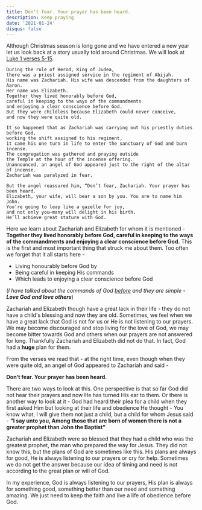 ```yaml
---
title: Don’t fear. Your prayer has been heard.
description: Keep praying
date: '2021-01-24'
disqus: false
---
```


Although Christmas season is long gone and we have entered a new year let us look back at a story usually told around Christmas. We will look at [Luke 1 verses 5-15](https://www.biblegateway.com/passage/?search=Luke+1&version=MSG).

    During the rule of Herod, King of Judea,
    there was a priest assigned service in the regiment of Abijah.
    His name was Zachariah. His wife was descended from the daughters of Aaron.
    Her name was Elizabeth.
    Together they lived honorably before God,
    careful in keeping to the ways of the commandments
    and enjoying a clear conscience before God.
    But they were childless because Elizabeth could never conceive,
    and now they were quite old.

    It so happened that as Zachariah was carrying out his priestly duties before God,
    working the shift assigned to his regiment,
    it came his one turn in life to enter the sanctuary of God and burn incense.
    The congregation was gathered and praying outside
    the Temple at the hour of the incense offering.
    Unannounced, an angel of God appeared just to the right of the altar of incense.
    Zachariah was paralyzed in fear.

    But the angel reassured him, “Don’t fear, Zachariah. Your prayer has been heard.
    Elizabeth, your wife, will bear a son by you. You are to name him John.
    You’re going to leap like a gazelle for joy,
    and not only you—many will delight in his birth.
    He’ll achieve great stature with God.

Here we learn about Zachariah and Elizabeth for whom it is mentioned - **Together they lived honorably before God, careful in keeping to the ways of the commandments and enjoying a clear conscience before God.** This is the first and most important thing that struck me about them. Too often we forget that it all starts here -

- Living honourably before God by
- Being careful in keeping His commands
- Which leads to enjoying a clear conscience before God

(_I have talked about the commands of God [before](https://praising-god-for-life.web.app/blog/2019/12/20/loving-god) and they are simple - **Love God and love others**_)

Zachariah and Elizabeth though have a great lack in their life - they do not have a child's blessing and now they are old. Sometimes, we feel when we have a great lack that God is not for us or He is not listening to our prayers. We may become discouraged and stop living for the love of God, we may become bitter towards God and others when our prayers are not answered for long. Thankfully Zachariah and Elizabeth did not do that. In fact, God had a **huge** plan for them.

From the verses we read that - at the right time, even though when they were quite old, an angel of God appeared to Zachariah and said -

**Don’t fear. Your prayer has been heard.**

There are two ways to look at this. One perspective is that so far God did not hear their prayers and now He has turned His ear to them. Or there is another way to look at it - God had heard their plea for a child when they first asked Him but looking at their life and obedience He thought - You know what, I will give them not just a child, but a child for whom Jesus said - **"I say unto you, Among those that are born of women there is not a greater prophet than John the Baptist"**

Zachariah and Elizabeth were so blessed that they had a child who was the greatest prophet, the man who prepared the way for Jesus. They did not know this, but the plans of God are sometimes like this. His plans are always for good, He is always listening to our prayers or cry for help. Sometimes we do not get the answer because our idea of timing and need is not according to the great plan or will of God.

In my experience, God is always listening to our prayers, His plan is always for something good, something better than our need and something amazing. We just need to keep the faith and live a life of obedience before God.
